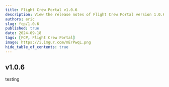 ```yaml
---
title: Flight Crew Portal v1.0.6
description: View the release notes of Flight Crew Portal version 1.0.6
authors: eric
slug: fcp/1.0.6
published: true 
date: 2024-09-18
tags: [FCP, Flight Crew Portal]
image: https://i.imgur.com/mErPwqL.png
hide_table_of_contents: true
---
```



## v1.0.6
<!-- truncate -->

testing